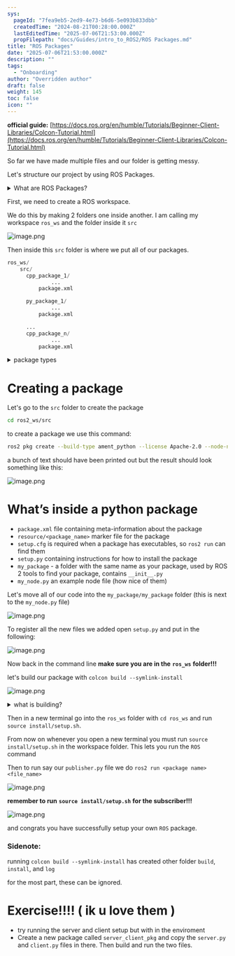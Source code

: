 ```yaml
---
sys:
  pageId: "7fea9eb5-2ed9-4e73-b6d6-5e093b833dbb"
  createdTime: "2024-08-21T00:28:00.000Z"
  lastEditedTime: "2025-07-06T21:53:00.000Z"
  propFilepath: "docs/Guides/intro_to_ROS2/ROS Packages.md"
title: "ROS Packages"
date: "2025-07-06T21:53:00.000Z"
description: ""
tags:
  - "Onboarding"
author: "Overridden author"
draft: false
weight: 145
toc: false
icon: ""
---
```


**official guide:** [https://docs.ros.org/en/humble/Tutorials/Beginner-Client-Libraries/Colcon-Tutorial.html](https://docs.ros.org/en/humble/Tutorials/Beginner-Client-Libraries/Colcon-Tutorial.html)

So far we have made multiple files and our folder is getting messy.

Let's structure our project by using ROS Packages.

<details>
      <summary>What are ROS Packages?</summary>
      ROS Packages are, as the name implies, packages of code that are highly sharable between ROS developers.
  </details>

First, we need to create a ROS workspace.

We do this by making 2 folders one inside another. I am calling my workspace `ros_ws` and the folder inside it `src`

![image.png](https://prod-files-secure.s3.us-west-2.amazonaws.com/d518164a-d88e-44d1-a4ee-3adb3bd8bce0/70706947-fd18-4537-a67b-e12946812d31/image.png?X-Amz-Algorithm=AWS4-HMAC-SHA256&X-Amz-Content-Sha256=UNSIGNED-PAYLOAD&X-Amz-Credential=ASIAZI2LB4663PI72HHU%2F20250727%2Fus-west-2%2Fs3%2Faws4_request&X-Amz-Date=20250727T071012Z&X-Amz-Expires=3600&X-Amz-Security-Token=IQoJb3JpZ2luX2VjEEQaCXVzLXdlc3QtMiJGMEQCIHaXR5BmvRAMjeemmMqlYaUwE0HC0cluBOX10NLj2h0CAiBU5B5hOy%2BoC4esuivavinwOtKIEmJfixK0Z7J8fNCXbCr%2FAwhtEAAaDDYzNzQyMzE4MzgwNSIM7EqVKVqBC4LbIPYgKtwDHkdBJJq4tTc55fJuCwU9M9CmH4MEZ%2F5bOFTAm5SsE8Bp2NRsXy82vHdkdT6CH0rgp44tsY%2B9jtGp6QuxTenTztP0XSyCIjZI1s06X7%2B%2BbMRPtsHMQbVFY%2FYhP40VU1rHfAKqGBxuWErWhGQDqDVfRrgdrBgBmsblRAFIBXcUMCFb8HjlMsu4ZGyCJ4JjuJKz01mH%2BoMs8fa7VLqR6tgOOkNsa7f5eGhWRw98g8Qy%2BGqWP7ubwid86qS%2B73BPXgNUgsy4Ox5RgOj5h%2F%2FjF7FwrS%2BzW0gEN5SQSU5XSRpZVeEkQ6yCLEWtwU%2BkLJe55QQiA7D6otDWE3z5wFQ8apWDp6DSSkve4yE8%2B7Tseh8zcW9F%2FzNoytDxviJr4YFIPxebrMGc7DdWKSb3XWLgW8PWY6PAT6oYbjoTH6yIxRxkcMxNYAJrrbiOBPoSsvLKLgkh9g0IKwDpG6Lt8qEVZEkynhNnv74JYgxfPM4nkavd%2FML94vTp9AosGBv0lA5JOHw927i5wvEzE4UrU5c6kx4eSJYzzLVsK%2FeEAiNKBeHswuw5zv1Wd1cteKCAFl%2FwJ7LVkA4Y5YltxoJXBAYpM3W6YLs%2BEXnrILBlOps0h2exmofXPV%2BJEHs77aa0p1cwpLuWxAY6pgHS1NuZQt1aXXo9FaqKVEb%2BnvR9AvTvmjad1RgVbBl3MKoIzUnZhf9jn7WsPssJ8vHRmOs90n6DwI6R8opGG5wN7ZgvXOSGHz0Y6zyERv9m%2Ba6qjga3IzBiJ8Sd9dd%2FGEMUaXmRme0J1HhiXYsLV2jaajgyzuvUJNDoAGswKdifibG85ptE8Bdh4U2GxHGZfgFM3F2JI%2BUOB47MwxqGKhZtXGIieBdy&X-Amz-Signature=1aa29dea37c862270222242fd76fb03d3eb6d1c2b2a47fe4682945fd0eb51174&X-Amz-SignedHeaders=host&x-amz-checksum-mode=ENABLED&x-id=GetObject)

Then inside this `src` folder is where we put all of our packages.

```python
ros_ws/
    src/
      cpp_package_1/
		      ...
          package.xml

      py_package_1/
		      ...
          package.xml

      ...
      cpp_package_n/
		      ...
          package.xml

```

<details>

<summary>package types</summary>

packages can be either `C++` or python.

the intern file structure is different for each but for this guide we will stick to creating python packages

</details>

# Creating a package

Let's go to the `src` folder to create the package

```bash
cd ros2_ws/src
```

to create a package we use this command:

```bash
ros2 pkg create --build-type ament_python --license Apache-2.0 --node-name my_node my_package
```

a bunch of text should have been printed out but the result should look something like this:

![image.png](https://prod-files-secure.s3.us-west-2.amazonaws.com/d518164a-d88e-44d1-a4ee-3adb3bd8bce0/e6cf1e3f-8512-4a3e-b131-079f800bf3e8/image.png?X-Amz-Algorithm=AWS4-HMAC-SHA256&X-Amz-Content-Sha256=UNSIGNED-PAYLOAD&X-Amz-Credential=ASIAZI2LB4663PI72HHU%2F20250727%2Fus-west-2%2Fs3%2Faws4_request&X-Amz-Date=20250727T071012Z&X-Amz-Expires=3600&X-Amz-Security-Token=IQoJb3JpZ2luX2VjEEQaCXVzLXdlc3QtMiJGMEQCIHaXR5BmvRAMjeemmMqlYaUwE0HC0cluBOX10NLj2h0CAiBU5B5hOy%2BoC4esuivavinwOtKIEmJfixK0Z7J8fNCXbCr%2FAwhtEAAaDDYzNzQyMzE4MzgwNSIM7EqVKVqBC4LbIPYgKtwDHkdBJJq4tTc55fJuCwU9M9CmH4MEZ%2F5bOFTAm5SsE8Bp2NRsXy82vHdkdT6CH0rgp44tsY%2B9jtGp6QuxTenTztP0XSyCIjZI1s06X7%2B%2BbMRPtsHMQbVFY%2FYhP40VU1rHfAKqGBxuWErWhGQDqDVfRrgdrBgBmsblRAFIBXcUMCFb8HjlMsu4ZGyCJ4JjuJKz01mH%2BoMs8fa7VLqR6tgOOkNsa7f5eGhWRw98g8Qy%2BGqWP7ubwid86qS%2B73BPXgNUgsy4Ox5RgOj5h%2F%2FjF7FwrS%2BzW0gEN5SQSU5XSRpZVeEkQ6yCLEWtwU%2BkLJe55QQiA7D6otDWE3z5wFQ8apWDp6DSSkve4yE8%2B7Tseh8zcW9F%2FzNoytDxviJr4YFIPxebrMGc7DdWKSb3XWLgW8PWY6PAT6oYbjoTH6yIxRxkcMxNYAJrrbiOBPoSsvLKLgkh9g0IKwDpG6Lt8qEVZEkynhNnv74JYgxfPM4nkavd%2FML94vTp9AosGBv0lA5JOHw927i5wvEzE4UrU5c6kx4eSJYzzLVsK%2FeEAiNKBeHswuw5zv1Wd1cteKCAFl%2FwJ7LVkA4Y5YltxoJXBAYpM3W6YLs%2BEXnrILBlOps0h2exmofXPV%2BJEHs77aa0p1cwpLuWxAY6pgHS1NuZQt1aXXo9FaqKVEb%2BnvR9AvTvmjad1RgVbBl3MKoIzUnZhf9jn7WsPssJ8vHRmOs90n6DwI6R8opGG5wN7ZgvXOSGHz0Y6zyERv9m%2Ba6qjga3IzBiJ8Sd9dd%2FGEMUaXmRme0J1HhiXYsLV2jaajgyzuvUJNDoAGswKdifibG85ptE8Bdh4U2GxHGZfgFM3F2JI%2BUOB47MwxqGKhZtXGIieBdy&X-Amz-Signature=be8164562c2b4df28b7a585ddd143a80907669cff4198730f0161f3dc0dd7e0d&X-Amz-SignedHeaders=host&x-amz-checksum-mode=ENABLED&x-id=GetObject)

# What’s inside a python package

- `package.xml` file containing meta-information about the package
- `resource/<package_name>` marker file for the package
- `setup.cfg` is required when a package has executables, so `ros2 run` can find them
- `setup.py` containing instructions for how to install the package
- `my_package` - a folder with the same name as your package, used by ROS 2 tools to find your package, contains `__init__.py`
- `my_node.py` an example node file (how nice of them)

Let's move all of our code into the `my_package/my_package` folder (this is next to the `my_node.py` file)

![image.png](https://prod-files-secure.s3.us-west-2.amazonaws.com/d518164a-d88e-44d1-a4ee-3adb3bd8bce0/9ce58f11-0da9-4d3e-b86d-506a9685d378/image.png?X-Amz-Algorithm=AWS4-HMAC-SHA256&X-Amz-Content-Sha256=UNSIGNED-PAYLOAD&X-Amz-Credential=ASIAZI2LB4663PI72HHU%2F20250727%2Fus-west-2%2Fs3%2Faws4_request&X-Amz-Date=20250727T071012Z&X-Amz-Expires=3600&X-Amz-Security-Token=IQoJb3JpZ2luX2VjEEQaCXVzLXdlc3QtMiJGMEQCIHaXR5BmvRAMjeemmMqlYaUwE0HC0cluBOX10NLj2h0CAiBU5B5hOy%2BoC4esuivavinwOtKIEmJfixK0Z7J8fNCXbCr%2FAwhtEAAaDDYzNzQyMzE4MzgwNSIM7EqVKVqBC4LbIPYgKtwDHkdBJJq4tTc55fJuCwU9M9CmH4MEZ%2F5bOFTAm5SsE8Bp2NRsXy82vHdkdT6CH0rgp44tsY%2B9jtGp6QuxTenTztP0XSyCIjZI1s06X7%2B%2BbMRPtsHMQbVFY%2FYhP40VU1rHfAKqGBxuWErWhGQDqDVfRrgdrBgBmsblRAFIBXcUMCFb8HjlMsu4ZGyCJ4JjuJKz01mH%2BoMs8fa7VLqR6tgOOkNsa7f5eGhWRw98g8Qy%2BGqWP7ubwid86qS%2B73BPXgNUgsy4Ox5RgOj5h%2F%2FjF7FwrS%2BzW0gEN5SQSU5XSRpZVeEkQ6yCLEWtwU%2BkLJe55QQiA7D6otDWE3z5wFQ8apWDp6DSSkve4yE8%2B7Tseh8zcW9F%2FzNoytDxviJr4YFIPxebrMGc7DdWKSb3XWLgW8PWY6PAT6oYbjoTH6yIxRxkcMxNYAJrrbiOBPoSsvLKLgkh9g0IKwDpG6Lt8qEVZEkynhNnv74JYgxfPM4nkavd%2FML94vTp9AosGBv0lA5JOHw927i5wvEzE4UrU5c6kx4eSJYzzLVsK%2FeEAiNKBeHswuw5zv1Wd1cteKCAFl%2FwJ7LVkA4Y5YltxoJXBAYpM3W6YLs%2BEXnrILBlOps0h2exmofXPV%2BJEHs77aa0p1cwpLuWxAY6pgHS1NuZQt1aXXo9FaqKVEb%2BnvR9AvTvmjad1RgVbBl3MKoIzUnZhf9jn7WsPssJ8vHRmOs90n6DwI6R8opGG5wN7ZgvXOSGHz0Y6zyERv9m%2Ba6qjga3IzBiJ8Sd9dd%2FGEMUaXmRme0J1HhiXYsLV2jaajgyzuvUJNDoAGswKdifibG85ptE8Bdh4U2GxHGZfgFM3F2JI%2BUOB47MwxqGKhZtXGIieBdy&X-Amz-Signature=6d11a427752b9a831052ba28a3898f160d174be92adb3830ecdf9476942fed44&X-Amz-SignedHeaders=host&x-amz-checksum-mode=ENABLED&x-id=GetObject)

To register all the new files we added open `setup.py` and put in the following:

![image.png](https://prod-files-secure.s3.us-west-2.amazonaws.com/d518164a-d88e-44d1-a4ee-3adb3bd8bce0/1cd7c262-4cae-4496-9d75-c178537d24a2/image.png?X-Amz-Algorithm=AWS4-HMAC-SHA256&X-Amz-Content-Sha256=UNSIGNED-PAYLOAD&X-Amz-Credential=ASIAZI2LB4663PI72HHU%2F20250727%2Fus-west-2%2Fs3%2Faws4_request&X-Amz-Date=20250727T071012Z&X-Amz-Expires=3600&X-Amz-Security-Token=IQoJb3JpZ2luX2VjEEQaCXVzLXdlc3QtMiJGMEQCIHaXR5BmvRAMjeemmMqlYaUwE0HC0cluBOX10NLj2h0CAiBU5B5hOy%2BoC4esuivavinwOtKIEmJfixK0Z7J8fNCXbCr%2FAwhtEAAaDDYzNzQyMzE4MzgwNSIM7EqVKVqBC4LbIPYgKtwDHkdBJJq4tTc55fJuCwU9M9CmH4MEZ%2F5bOFTAm5SsE8Bp2NRsXy82vHdkdT6CH0rgp44tsY%2B9jtGp6QuxTenTztP0XSyCIjZI1s06X7%2B%2BbMRPtsHMQbVFY%2FYhP40VU1rHfAKqGBxuWErWhGQDqDVfRrgdrBgBmsblRAFIBXcUMCFb8HjlMsu4ZGyCJ4JjuJKz01mH%2BoMs8fa7VLqR6tgOOkNsa7f5eGhWRw98g8Qy%2BGqWP7ubwid86qS%2B73BPXgNUgsy4Ox5RgOj5h%2F%2FjF7FwrS%2BzW0gEN5SQSU5XSRpZVeEkQ6yCLEWtwU%2BkLJe55QQiA7D6otDWE3z5wFQ8apWDp6DSSkve4yE8%2B7Tseh8zcW9F%2FzNoytDxviJr4YFIPxebrMGc7DdWKSb3XWLgW8PWY6PAT6oYbjoTH6yIxRxkcMxNYAJrrbiOBPoSsvLKLgkh9g0IKwDpG6Lt8qEVZEkynhNnv74JYgxfPM4nkavd%2FML94vTp9AosGBv0lA5JOHw927i5wvEzE4UrU5c6kx4eSJYzzLVsK%2FeEAiNKBeHswuw5zv1Wd1cteKCAFl%2FwJ7LVkA4Y5YltxoJXBAYpM3W6YLs%2BEXnrILBlOps0h2exmofXPV%2BJEHs77aa0p1cwpLuWxAY6pgHS1NuZQt1aXXo9FaqKVEb%2BnvR9AvTvmjad1RgVbBl3MKoIzUnZhf9jn7WsPssJ8vHRmOs90n6DwI6R8opGG5wN7ZgvXOSGHz0Y6zyERv9m%2Ba6qjga3IzBiJ8Sd9dd%2FGEMUaXmRme0J1HhiXYsLV2jaajgyzuvUJNDoAGswKdifibG85ptE8Bdh4U2GxHGZfgFM3F2JI%2BUOB47MwxqGKhZtXGIieBdy&X-Amz-Signature=add3a6446a8d0db8eec568a482de0942236f052b23d285ee4f6a8c22501d8828&X-Amz-SignedHeaders=host&x-amz-checksum-mode=ENABLED&x-id=GetObject)

Now back in the command line **make sure you are in the** **`ros_ws`** **folder!!!**

let's build our package with `colcon build --symlink-install`

![image.png](https://prod-files-secure.s3.us-west-2.amazonaws.com/d518164a-d88e-44d1-a4ee-3adb3bd8bce0/2f2a0d27-b173-48fd-b189-5f5c0ce65619/image.png?X-Amz-Algorithm=AWS4-HMAC-SHA256&X-Amz-Content-Sha256=UNSIGNED-PAYLOAD&X-Amz-Credential=ASIAZI2LB4663PI72HHU%2F20250727%2Fus-west-2%2Fs3%2Faws4_request&X-Amz-Date=20250727T071012Z&X-Amz-Expires=3600&X-Amz-Security-Token=IQoJb3JpZ2luX2VjEEQaCXVzLXdlc3QtMiJGMEQCIHaXR5BmvRAMjeemmMqlYaUwE0HC0cluBOX10NLj2h0CAiBU5B5hOy%2BoC4esuivavinwOtKIEmJfixK0Z7J8fNCXbCr%2FAwhtEAAaDDYzNzQyMzE4MzgwNSIM7EqVKVqBC4LbIPYgKtwDHkdBJJq4tTc55fJuCwU9M9CmH4MEZ%2F5bOFTAm5SsE8Bp2NRsXy82vHdkdT6CH0rgp44tsY%2B9jtGp6QuxTenTztP0XSyCIjZI1s06X7%2B%2BbMRPtsHMQbVFY%2FYhP40VU1rHfAKqGBxuWErWhGQDqDVfRrgdrBgBmsblRAFIBXcUMCFb8HjlMsu4ZGyCJ4JjuJKz01mH%2BoMs8fa7VLqR6tgOOkNsa7f5eGhWRw98g8Qy%2BGqWP7ubwid86qS%2B73BPXgNUgsy4Ox5RgOj5h%2F%2FjF7FwrS%2BzW0gEN5SQSU5XSRpZVeEkQ6yCLEWtwU%2BkLJe55QQiA7D6otDWE3z5wFQ8apWDp6DSSkve4yE8%2B7Tseh8zcW9F%2FzNoytDxviJr4YFIPxebrMGc7DdWKSb3XWLgW8PWY6PAT6oYbjoTH6yIxRxkcMxNYAJrrbiOBPoSsvLKLgkh9g0IKwDpG6Lt8qEVZEkynhNnv74JYgxfPM4nkavd%2FML94vTp9AosGBv0lA5JOHw927i5wvEzE4UrU5c6kx4eSJYzzLVsK%2FeEAiNKBeHswuw5zv1Wd1cteKCAFl%2FwJ7LVkA4Y5YltxoJXBAYpM3W6YLs%2BEXnrILBlOps0h2exmofXPV%2BJEHs77aa0p1cwpLuWxAY6pgHS1NuZQt1aXXo9FaqKVEb%2BnvR9AvTvmjad1RgVbBl3MKoIzUnZhf9jn7WsPssJ8vHRmOs90n6DwI6R8opGG5wN7ZgvXOSGHz0Y6zyERv9m%2Ba6qjga3IzBiJ8Sd9dd%2FGEMUaXmRme0J1HhiXYsLV2jaajgyzuvUJNDoAGswKdifibG85ptE8Bdh4U2GxHGZfgFM3F2JI%2BUOB47MwxqGKhZtXGIieBdy&X-Amz-Signature=cf0fb51986e50884b3c8ab1ed283730dbed474af89e6d1379456ba12f18153cc&X-Amz-SignedHeaders=host&x-amz-checksum-mode=ENABLED&x-id=GetObject)

<details>

<summary>what is building?</summary>

if you are a CS major at Rose-Hulman you will learn the answer to this in CSSE132

but TLDR; is it combines all the code files into one program that can be run easily 

</details>

Then in a new terminal go into the `ros_ws` folder with `cd ros_ws` and run `source install/setup.sh`. 

From now on whenever you open a new terminal you must run `source install/setup.sh` in the workspace folder. This lets you run the `ROS` command

Then to run say our `publisher.py` file we do `ros2 run <package name> <file_name>`

![image.png](https://prod-files-secure.s3.us-west-2.amazonaws.com/d518164a-d88e-44d1-a4ee-3adb3bd8bce0/4f4b1219-3a44-4632-aa0a-ce3471699f59/image.png?X-Amz-Algorithm=AWS4-HMAC-SHA256&X-Amz-Content-Sha256=UNSIGNED-PAYLOAD&X-Amz-Credential=ASIAZI2LB4663PI72HHU%2F20250727%2Fus-west-2%2Fs3%2Faws4_request&X-Amz-Date=20250727T071012Z&X-Amz-Expires=3600&X-Amz-Security-Token=IQoJb3JpZ2luX2VjEEQaCXVzLXdlc3QtMiJGMEQCIHaXR5BmvRAMjeemmMqlYaUwE0HC0cluBOX10NLj2h0CAiBU5B5hOy%2BoC4esuivavinwOtKIEmJfixK0Z7J8fNCXbCr%2FAwhtEAAaDDYzNzQyMzE4MzgwNSIM7EqVKVqBC4LbIPYgKtwDHkdBJJq4tTc55fJuCwU9M9CmH4MEZ%2F5bOFTAm5SsE8Bp2NRsXy82vHdkdT6CH0rgp44tsY%2B9jtGp6QuxTenTztP0XSyCIjZI1s06X7%2B%2BbMRPtsHMQbVFY%2FYhP40VU1rHfAKqGBxuWErWhGQDqDVfRrgdrBgBmsblRAFIBXcUMCFb8HjlMsu4ZGyCJ4JjuJKz01mH%2BoMs8fa7VLqR6tgOOkNsa7f5eGhWRw98g8Qy%2BGqWP7ubwid86qS%2B73BPXgNUgsy4Ox5RgOj5h%2F%2FjF7FwrS%2BzW0gEN5SQSU5XSRpZVeEkQ6yCLEWtwU%2BkLJe55QQiA7D6otDWE3z5wFQ8apWDp6DSSkve4yE8%2B7Tseh8zcW9F%2FzNoytDxviJr4YFIPxebrMGc7DdWKSb3XWLgW8PWY6PAT6oYbjoTH6yIxRxkcMxNYAJrrbiOBPoSsvLKLgkh9g0IKwDpG6Lt8qEVZEkynhNnv74JYgxfPM4nkavd%2FML94vTp9AosGBv0lA5JOHw927i5wvEzE4UrU5c6kx4eSJYzzLVsK%2FeEAiNKBeHswuw5zv1Wd1cteKCAFl%2FwJ7LVkA4Y5YltxoJXBAYpM3W6YLs%2BEXnrILBlOps0h2exmofXPV%2BJEHs77aa0p1cwpLuWxAY6pgHS1NuZQt1aXXo9FaqKVEb%2BnvR9AvTvmjad1RgVbBl3MKoIzUnZhf9jn7WsPssJ8vHRmOs90n6DwI6R8opGG5wN7ZgvXOSGHz0Y6zyERv9m%2Ba6qjga3IzBiJ8Sd9dd%2FGEMUaXmRme0J1HhiXYsLV2jaajgyzuvUJNDoAGswKdifibG85ptE8Bdh4U2GxHGZfgFM3F2JI%2BUOB47MwxqGKhZtXGIieBdy&X-Amz-Signature=34a8db7dfb02a1b50eb0c295827608dd95ba02c19ef564aa9f8acfa0a3444d1f&X-Amz-SignedHeaders=host&x-amz-checksum-mode=ENABLED&x-id=GetObject)

**remember to run** **`source install/setup.sh`** **for the subscriber!!!**

![image.png](https://prod-files-secure.s3.us-west-2.amazonaws.com/d518164a-d88e-44d1-a4ee-3adb3bd8bce0/02121119-dad4-49ec-8356-c956108b4243/image.png?X-Amz-Algorithm=AWS4-HMAC-SHA256&X-Amz-Content-Sha256=UNSIGNED-PAYLOAD&X-Amz-Credential=ASIAZI2LB4663PI72HHU%2F20250727%2Fus-west-2%2Fs3%2Faws4_request&X-Amz-Date=20250727T071012Z&X-Amz-Expires=3600&X-Amz-Security-Token=IQoJb3JpZ2luX2VjEEQaCXVzLXdlc3QtMiJGMEQCIHaXR5BmvRAMjeemmMqlYaUwE0HC0cluBOX10NLj2h0CAiBU5B5hOy%2BoC4esuivavinwOtKIEmJfixK0Z7J8fNCXbCr%2FAwhtEAAaDDYzNzQyMzE4MzgwNSIM7EqVKVqBC4LbIPYgKtwDHkdBJJq4tTc55fJuCwU9M9CmH4MEZ%2F5bOFTAm5SsE8Bp2NRsXy82vHdkdT6CH0rgp44tsY%2B9jtGp6QuxTenTztP0XSyCIjZI1s06X7%2B%2BbMRPtsHMQbVFY%2FYhP40VU1rHfAKqGBxuWErWhGQDqDVfRrgdrBgBmsblRAFIBXcUMCFb8HjlMsu4ZGyCJ4JjuJKz01mH%2BoMs8fa7VLqR6tgOOkNsa7f5eGhWRw98g8Qy%2BGqWP7ubwid86qS%2B73BPXgNUgsy4Ox5RgOj5h%2F%2FjF7FwrS%2BzW0gEN5SQSU5XSRpZVeEkQ6yCLEWtwU%2BkLJe55QQiA7D6otDWE3z5wFQ8apWDp6DSSkve4yE8%2B7Tseh8zcW9F%2FzNoytDxviJr4YFIPxebrMGc7DdWKSb3XWLgW8PWY6PAT6oYbjoTH6yIxRxkcMxNYAJrrbiOBPoSsvLKLgkh9g0IKwDpG6Lt8qEVZEkynhNnv74JYgxfPM4nkavd%2FML94vTp9AosGBv0lA5JOHw927i5wvEzE4UrU5c6kx4eSJYzzLVsK%2FeEAiNKBeHswuw5zv1Wd1cteKCAFl%2FwJ7LVkA4Y5YltxoJXBAYpM3W6YLs%2BEXnrILBlOps0h2exmofXPV%2BJEHs77aa0p1cwpLuWxAY6pgHS1NuZQt1aXXo9FaqKVEb%2BnvR9AvTvmjad1RgVbBl3MKoIzUnZhf9jn7WsPssJ8vHRmOs90n6DwI6R8opGG5wN7ZgvXOSGHz0Y6zyERv9m%2Ba6qjga3IzBiJ8Sd9dd%2FGEMUaXmRme0J1HhiXYsLV2jaajgyzuvUJNDoAGswKdifibG85ptE8Bdh4U2GxHGZfgFM3F2JI%2BUOB47MwxqGKhZtXGIieBdy&X-Amz-Signature=ce75ca3dccffd6e61bd7b7613e4185cfbb58a0c7d92a25ea1a9ce7dbc777085a&X-Amz-SignedHeaders=host&x-amz-checksum-mode=ENABLED&x-id=GetObject)

and congrats you have successfully setup your own `ROS` package.

### Sidenote:

running `colcon build --symlink-install` has created other folder `build`, `install`, and `log`

for the most part, these can be ignored.

# Exercise!!!! ( ik u love them )

- try running the server and client setup but with in the enviroment
- Create a new package called `server_client_pkg` and copy the `server.py` and `client.py` files in there. Then build and run the two files.
